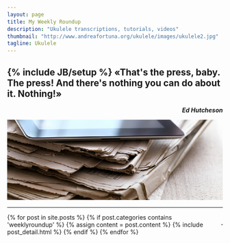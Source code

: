 ```yaml
---
layout: page
title: My Weekly Roundup
description: "Ukulele transcriptions, tutorials, videos"
thumbnail: "http://www.andreafortuna.org/ukulele/images/ukulele2.jpg"
tagline: Ukulele
---
```

{% include JB/setup %}
«That's the press, baby. The press! And there's nothing you can do about it. Nothing!»
--
<p style="text-align: right;font-style: italic;"><strong>Ed Hutcheson</strong></p>

![Roundup](/weeklyroundup/images/roundup.png)

<hr/>
<p style="text-align: right;float:right;margin-top:10px;margin-left:20px;"><a href="rss.xml"><i class="fa fa-rss fa-4x" >&nbsp;</i></a></p>
<div class="blog-index">

{% for post in site.posts %}
    {% if post.categories contains 'weeklyroundup' %}
        {% assign content = post.content %}
        {% include post_detail.html %}
    {% endif %}
{% endfor %}

</div>



